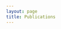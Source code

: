 ```yaml
---
layout: page
title: Publications
---
```


<table id="pubTable" class="display"></table>
<script src="//code.jquery.com/jquery-2.1.3.min.js"></script>
<script src="bib-list-min.js"></script>
<script type="application/javascript">bibtexify("publications.bib", "pubTable");</script>
